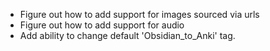 * Figure out how to add support for images sourced via urls
* Figure out how to add support for audio
* Add ability to change default 'Obsidian_to_Anki' tag.
